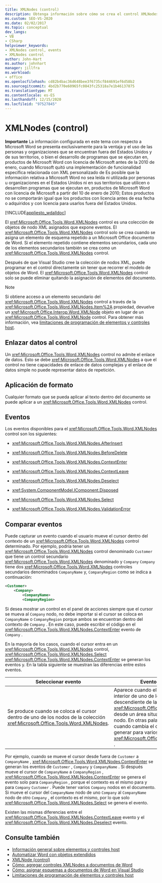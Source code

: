 ```yaml
---
title: XMLNodes (control)
description: Obtenga información sobre cómo se crea el control XMLNodes solo cuando se asigna un elemento de esquema repetido a un documento de Microsoft Word.
ms.custom: SEO-VS-2020
ms.date: 02/02/2017
ms.topic: conceptual
dev_langs:
- VB
- CSharp
helpviewer_keywords:
- XMLNodes control, events
- XMLNodes control
author: John-Hart
ms.author: johnhart
manager: jillfra
ms.workload:
- office
ms.openlocfilehash: cd82b4bac36d648bee3f6735cf844691ef6d58b2
ms.sourcegitcommit: 4bd2b770e60965fc0843fc25318a7e1b46137875
ms.translationtype: MT
ms.contentlocale: es-ES
ms.lasthandoff: 12/15/2020
ms.locfileid: "97527845"
---
```

# <a name="xmlnodes-control"></a>XMLNodes (control)
  **Importante** La información configurada en este tema con respecto a Microsoft Word se presenta exclusivamente para la ventaja y el uso de las personas y organizaciones que se encuentran fuera del Estados Unidos y de sus territorios, o bien el desarrollo de programas que se ejecutan en, productos de Microsoft Word con licencia de Microsoft antes de la 2010 de enero, cuando Microsoft quitó una implementación de funcionalidad específica relacionada con XML personalizado de Es posible que la información relativa a Microsoft Word no sea leída ni utilizada por personas u organizaciones en el Estados Unidos ni en sus territorios que utilicen o desarrollen programas que se ejecutan en, productos de Microsoft Word con licencia de Microsoft a partir del 10 de enero de 2010; Estos productos no se comportarán igual que los productos con licencia antes de esa fecha o adquiridos y con licencia para usarlos fuera del Estados Unidos.

 [!INCLUDE[appliesto_wdalldoc](../vsto/includes/appliesto-wdalldoc-md.md)]

 El <xref:Microsoft.Office.Tools.Word.XMLNodes> control es una colección de objetos de nodo XML asignados que expone eventos. El <xref:Microsoft.Office.Tools.Word.XMLNodes> control solo se crea cuando se asigna un elemento de esquema repetido a un Microsoft Office documento de Word. Si el elemento repetido contiene elementos secundarios, cada uno de los elementos secundarios también se crea como un <xref:Microsoft.Office.Tools.Word.XMLNodes> control.

 Después de que Visual Studio cree la colección de nodos XML, puede programar en el control directamente sin tener que recorrer el modelo de objetos de Word. El <xref:Microsoft.Office.Tools.Word.XMLNodes> control solo se puede eliminar quitando la asignación de elementos del documento.

> [!NOTE]
> Si obtiene acceso a un elemento secundario del <xref:Microsoft.Office.Tools.Word.XMLNodes> control a través de la <xref:Microsoft.Office.Tools.Word.XMLNodes.Item%2A> propiedad, devuelve un <xref:Microsoft.Office.Interop.Word.XMLNode> objeto en lugar de un <xref:Microsoft.Office.Tools.Word.XMLNode> control. Para obtener más información, vea [limitaciones de programación de elementos y controles host](../vsto/programmatic-limitations-of-host-items-and-host-controls.md).

## <a name="bind-data-to-the-control"></a>Enlazar datos al control
 Un <xref:Microsoft.Office.Tools.Word.XMLNodes> control no admite el enlace de datos. Esto se debe <xref:Microsoft.Office.Tools.Word.XMLNodes> a que el control no tiene capacidades de enlace de datos complejas y el enlace de datos simple no puede representar datos de repetición.

## <a name="formatting"></a>Aplicación de formato
 Cualquier formato que se pueda aplicar al texto dentro del documento se puede aplicar a un <xref:Microsoft.Office.Tools.Word.XMLNodes> control.

## <a name="events"></a>Eventos
 Los eventos disponibles para el <xref:Microsoft.Office.Tools.Word.XMLNodes> control son los siguientes:

- <xref:Microsoft.Office.Tools.Word.XMLNodes.AfterInsert>

- <xref:Microsoft.Office.Tools.Word.XMLNodes.BeforeDelete>

- <xref:Microsoft.Office.Tools.Word.XMLNodes.ContextEnter>

- <xref:Microsoft.Office.Tools.Word.XMLNodes.ContextLeave>

- <xref:Microsoft.Office.Tools.Word.XMLNodes.Deselect>

- <xref:System.ComponentModel.IComponent.Disposed>

- <xref:Microsoft.Office.Tools.Word.XMLNodes.Select>

- <xref:Microsoft.Office.Tools.Word.XMLNodes.ValidationError>

## <a name="compare-events"></a>Comparar eventos
 Puede capturar un evento cuando el usuario mueve el cursor dentro del contexto de un <xref:Microsoft.Office.Tools.Word.XMLNodes> control determinado. Por ejemplo, podría tener un <xref:Microsoft.Office.Tools.Word.XMLNodes> control denominado `Customer` que tiene un control secundario <xref:Microsoft.Office.Tools.Word.XMLNodes> denominado y `Company` `Company` tiene dos <xref:Microsoft.Office.Tools.Word.XMLNodes> controles secundarios denominados `CompanyName` y, `CompanyRegion` como se indica a continuación:

```xml
<Customer>
    <Company>
        <CompanyName>
        <CompanyRegion>
```

 Si desea mostrar un control en el panel de acciones siempre que el cursor se mueva al `Company` nodo, no debe importar si el cursor se coloca en `CompanyName` o `CompanyRegion` porque ambos se encuentran dentro del contexto de `Company` . En este caso, puede escribir el código en el <xref:Microsoft.Office.Tools.Word.XMLNodes.ContextEnter> evento de `Company` .

 En la mayoría de los casos, cuando el cursor entra en un <xref:Microsoft.Office.Tools.Word.XMLNodes> control, <xref:Microsoft.Office.Tools.Word.XMLNodes.Select> <xref:Microsoft.Office.Tools.Word.XMLNodes.ContextEnter> se generan los eventos y. En la tabla siguiente se muestran las diferencias entre estos eventos.

|Seleccionar evento|Evento ContextEnter|
|------------------|------------------------|
|Se produce cuando se coloca el cursor dentro de uno de los nodos de la colección <xref:Microsoft.Office.Tools.Word.XMLNodes>.|Aparece cuando el cursor se coloca en el interior de uno de los nodos o nodos de descendiente de la colección <xref:Microsoft.Office.Tools.Word.XMLNodes>, desde un área situada fuera del contexto del nodo. En otras palabras, solo se genera cuando cambia el contexto y se puede generar para varios controles anidados <xref:Microsoft.Office.Tools.Word.XMLNodes> .|

 Por ejemplo, cuando se mueve el cursor desde fuera de `Customer` a `CompanyName` , <xref:Microsoft.Office.Tools.Word.XMLNodes.ContextEnter> se generan los eventos de `Customer` , `Company` y `CompanyName` . Si después mueve el cursor de `CompanyName` a `CompanyRegion` , <xref:Microsoft.Office.Tools.Word.XMLNodes.ContextEnter> se genera el evento solo para `CompanyRegion` , porque el contexto es el mismo para y para `Company` `Customer` . Puede tener varios `Company` nodos en el documento. Si mueve el cursor del `CompanyName` nodo de uno `Company` al `CompanyName` nodo de otro `Company` , el contexto es el mismo, por lo que solo <xref:Microsoft.Office.Tools.Word.XMLNodes.Select> se genera el evento.

 Existen las mismas diferencias entre el <xref:Microsoft.Office.Tools.Word.XMLNodes.ContextLeave> evento y el <xref:Microsoft.Office.Tools.Word.XMLNodes.Deselect> evento.

## <a name="see-also"></a>Consulte también
- [Información general sobre elementos y controles host](../vsto/host-items-and-host-controls-overview.md)
- [Automatizar Word con objetos extendidos](../vsto/automating-word-by-using-extended-objects.md)
- [XMLNode (control)](../vsto/xmlnode-control.md)
- [Cómo: agregar controles XMLNodes a documentos de Word](../vsto/how-to-add-xmlnodes-controls-to-word-documents.md)
- [Cómo: asignar esquemas a documentos de Word en Visual Studio](../vsto/how-to-map-schemas-to-word-documents-inside-visual-studio.md)
- [Limitaciones de programación de elementos y controles host](../vsto/programmatic-limitations-of-host-items-and-host-controls.md)
